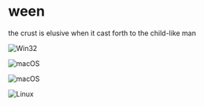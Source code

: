 # ween
the crust is elusive when it cast forth to the child-like man

![Win32](https://github.com/time-killer-games/ween/raw/main/win32.png "Win32")

![macOS](https://github.com/time-killer-games/ween/raw/main/macos-intel.png "macOS (Intel)")

![macOS](https://github.com/time-killer-games/ween/raw/main/macos-arm64.png "macOS (arm64)")

![Linux](https://github.com/time-killer-games/ween/raw/main/linux.png "Linux")
